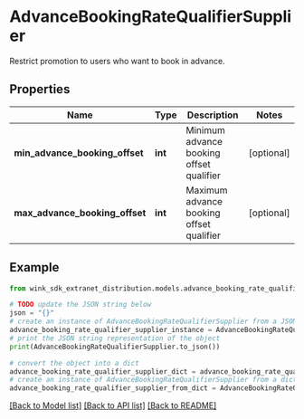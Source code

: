 # AdvanceBookingRateQualifierSupplier

Restrict promotion to users who want to book in advance.

## Properties

Name | Type | Description | Notes
------------ | ------------- | ------------- | -------------
**min_advance_booking_offset** | **int** | Minimum advance booking offset qualifier | [optional] 
**max_advance_booking_offset** | **int** | Maximum advance booking offset qualifier | [optional] 

## Example

```python
from wink_sdk_extranet_distribution.models.advance_booking_rate_qualifier_supplier import AdvanceBookingRateQualifierSupplier

# TODO update the JSON string below
json = "{}"
# create an instance of AdvanceBookingRateQualifierSupplier from a JSON string
advance_booking_rate_qualifier_supplier_instance = AdvanceBookingRateQualifierSupplier.from_json(json)
# print the JSON string representation of the object
print(AdvanceBookingRateQualifierSupplier.to_json())

# convert the object into a dict
advance_booking_rate_qualifier_supplier_dict = advance_booking_rate_qualifier_supplier_instance.to_dict()
# create an instance of AdvanceBookingRateQualifierSupplier from a dict
advance_booking_rate_qualifier_supplier_from_dict = AdvanceBookingRateQualifierSupplier.from_dict(advance_booking_rate_qualifier_supplier_dict)
```
[[Back to Model list]](../README.md#documentation-for-models) [[Back to API list]](../README.md#documentation-for-api-endpoints) [[Back to README]](../README.md)


